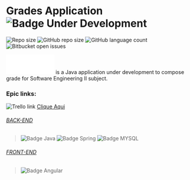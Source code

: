 # Grades Application ![Badge Under Development](https://img.shields.io/static/v1?label=STATUS&message=Under%20development&color=3d89bf&style=for-the-badge)

![Repo size](https://img.shields.io/github/repo-size/bruno-patrick/ufac.grades?style=for-the-badge)
![GitHub repo size](https://img.shields.io/github/repo-size/bruno-patrick/ufac.grades?style=for-the-badge)
![GitHub language count](https://img.shields.io/github/languages/count/bruno-patrick/ufac.grades?style=for-the-badge)
![Bitbucket open issues](https://img.shields.io/bitbucket/issues/bruno-patrick/ufac.grades?style=for-the-badge)

<img src="logo.png" alt="logo"> is a Java application under development to compose grade for Software Engineering II subject.

### Epic links:

![Trello link](https://img.shields.io/badge/Trello-194694?style=for-the-badge&logo=trello&logoColor=white)
[Clique Aqui](https://trello.com/invite/b/luVQvJn4/ATTI12dbb1260b362fe20e9f01769b6491aaF06A2235/grades)

###### [BACK-END](https://github.com/Bruno-Patrick/ufac.grades/tree/main/notax_project)

> ![Badge Java](https://img.shields.io/badge/Java-ED8B00?style=for-the-badge&logo=java&logoColor=white)
> ![Badge Spring](https://img.shields.io/badge/Spring-6DB33F?style=for-the-badge&logo=spring&logoColor=white)
> ![Badge MYSQL](https://img.shields.io/badge/MySQL-00000F?style=for-the-badge&logo=mysql&logoColor=white)

###### [FRONT-END](https://github.com/Bruno-Patrick/ufac.grades/tree/main/notax_project/src/main/webapp)

> ![Badge Angular](https://img.shields.io/badge/Angular-DD0031?style=for-the-badge&logo=angular&logoColor=white)
